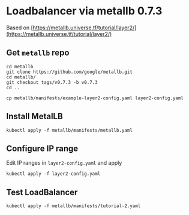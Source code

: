 # Loadbalancer via metallb 0.7.3

Based on [https://metallb.universe.tf/tutorial/layer2/](https://metallb.universe.tf/tutorial/layer2/)

## Get `metallb` repo

    cd metallb
    git clone https://github.com/google/metallb.git
    cd metallb/
    git checkout tags/v0.7.3 -b v0.7.3
    cd ..

    cp metallb/manifests/example-layer2-config.yaml layer2-config.yaml

## Install MetalLB 

    kubectl apply -f metallb/manifests/metallb.yaml

## Configure IP range

Edit IP ranges in `layer2-config.yaml` and apply
        
    kubectl apply -f layer2-config.yaml

## Test LoadBalancer

    kubectl apply -f metallb/manifests/tutorial-2.yaml
    

